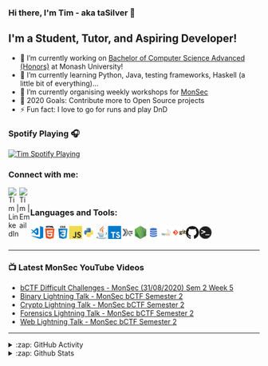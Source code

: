### Hi there, I'm Tim - aka taSilver 👋


## I'm a Student, Tutor, and Aspiring Developer!

- 🔭 I’m currently working on [Bachelor of Computer Science Advanced (Honors)][uni] at Monash University!
- 🌱 I’m currently learning Python, Java, testing frameworks, Haskell (a little bit of everything)...
- 👯 I’m currently organising weekly workshops for [MonSec][monsec]
- 🥅 2020 Goals: Contribute more to Open Source projects
- ⚡ Fun fact: I love to go for runs and play DnD


### Spotify Playing 🎧
[<img src="https://now-playing-codestackr.vercel.app/api/spotify-playing" alt="Tim Spotify Playing" width="350" />](https://open.spotify.com/user/swyqyimdc12jajde4vpwd2x1b)


### Connect with me:

[<img align="left" alt="Tim | LinkedIn" width="22px" src="https://cdn.jsdelivr.net/npm/simple-icons@v3/icons/linkedin.svg" />][linkedin]
[<img align="left" alt="Tim | Email" width="22px" src="https://cdn.jsdelivr.net/npm/simple-icons@v3/icons/microsoftoutlook.svg" />][email]


<br>

### Languages and Tools:

<img align="left" alt="Visual Studio Code" width="26px" src="https://raw.githubusercontent.com/github/explore/80688e429a7d4ef2fca1e82350fe8e3517d3494d/topics/visual-studio-code/visual-studio-code.png" />
<img align="left" alt="HTML5" width="26px" src="https://raw.githubusercontent.com/github/explore/80688e429a7d4ef2fca1e82350fe8e3517d3494d/topics/html/html.png" />
<img align="left" alt="CSS3" width="26px" src="https://raw.githubusercontent.com/github/explore/80688e429a7d4ef2fca1e82350fe8e3517d3494d/topics/css/css.png" />
<img align="left" alt="JavaScript" width="26px" src="https://raw.githubusercontent.com/github/explore/80688e429a7d4ef2fca1e82350fe8e3517d3494d/topics/javascript/javascript.png" />
<img align="left" alt="Python" width="26px" src="https://raw.githubusercontent.com/github/explore/80688e429a7d4ef2fca1e82350fe8e3517d3494d/topics/python/python.png" />
<img align="left" alt="Java" width="26px" src="https://raw.githubusercontent.com/github/explore/e94815998e4e0713912fed477a1f346ec04c3da2/topics/java/java.png" />
<img align="left" alt="TypeScript" width="26px" src="https://raw.githubusercontent.com/github/explore/80688e429a7d4ef2fca1e82350fe8e3517d3494d/topics/typescript/typescript.png" />
<img align="left" alt="Haskell" width="26px" src="https://raw.githubusercontent.com/github/explore/80688e429a7d4ef2fca1e82350fe8e3517d3494d/topics/haskell/haskell.png" />
<img align="left" alt="Node.js" width="26px" src="https://raw.githubusercontent.com/github/explore/80688e429a7d4ef2fca1e82350fe8e3517d3494d/topics/nodejs/nodejs.png" />
<img align="left" alt="SQL" width="26px" src="https://raw.githubusercontent.com/github/explore/80688e429a7d4ef2fca1e82350fe8e3517d3494d/topics/sql/sql.png" />
<img align="left" alt="MySQL" width="26px" src="https://raw.githubusercontent.com/github/explore/80688e429a7d4ef2fca1e82350fe8e3517d3494d/topics/mysql/mysql.png" />
<img align="left" alt="Git" width="26px" src="https://raw.githubusercontent.com/github/explore/80688e429a7d4ef2fca1e82350fe8e3517d3494d/topics/git/git.png" />
<img align="left" alt="GitHub" width="26px" src="https://raw.githubusercontent.com/github/explore/78df643247d429f6cc873026c0622819ad797942/topics/github/github.png" />
<img align="left" alt="Terminal" width="26px" src="https://raw.githubusercontent.com/github/explore/80688e429a7d4ef2fca1e82350fe8e3517d3494d/topics/terminal/terminal.png" />

<br />
<br />

---

### 📺 Latest MonSec YouTube Videos
<!-- YOUTUBE:START -->
- [bCTF Difficult Challenges - MonSec (31/08/2020) Sem 2 Week 5](https://www.youtube.com/watch?v=C7f4rNPw9z0)
- [Binary Lightning Talk - MonSec bCTF Semester 2](https://www.youtube.com/watch?v=gxuo1y7Yajk)
- [Crypto Lightning Talk - MonSec bCTF Semester 2](https://www.youtube.com/watch?v=XOP1lJIJMy4)
- [Forensics Lightning Talk - MonSec bCTF Semester 2](https://www.youtube.com/watch?v=orgH_2cVb_U)
- [Web Lightning Talk - MonSec bCTF Semester 2](https://www.youtube.com/watch?v=WiFHnOl67NA)
<!-- YOUTUBE:END -->


---

<details>
    <summary>:zap: GitHub Activity </summary>
    <!-- START_SECTION:activity -->
    <!-- END_SECTION:activity -->
</details>


<details>
  <summary>:zap: Github Stats</summary>

  [![taSilver's GitHub Stats](https://github-readme-stats.tasilver.vercel.app/api?username=taSilver&show_icons=true&count_private=true)](https://github.com/anuraghazra/github-readme-stats)

</details>

[uni]: https://www.monash.edu/study/courses/find-a-course/2021/computer-science-advanced-c3001
[email]: mailto:tim.silvester45@outlook.com
[monsec]: https://monsec.io
[linkedin]: https://www.linkedin.com/in/tim-silvester/
[monsecYouTube]: https://www.youtube.com/channel/UCYeUdj1uFiycji84i04jayw
